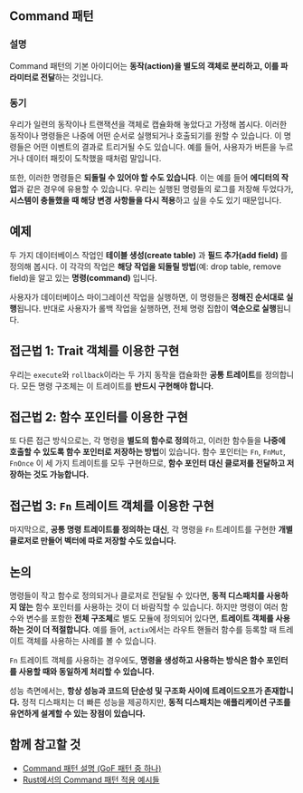 ## Command 패턴


### 설명

Command 패턴의 기본 아이디어는 **동작(action)을 별도의 객체로 분리하고, 이를 파라미터로 전달**하는 것입니다.


### 동기
우리가 일련의 동작이나 트랜잭션을 객체로 캡슐화해 놓았다고 가정해 봅시다. 이러한 동작이나 명령들은 나중에 어떤 순서로 실행되거나 호출되기를 원할 수 있습니다. 이 명령들은 어떤 이벤트의 결과로 트리거될 수도 있습니다. 예를 들어, 사용자가 버튼을 누르거나 데이터 패킷이 도착했을 때처럼 말입니다.

또한, 이러한 명령들은 **되돌릴 수 있어야 할 수도 있습니다**. 이는 예를 들어 **에디터의 작업**과 같은 경우에 유용할 수 있습니다. 우리는 실행된 명령들의 로그를 저장해 두었다가, **시스템이 충돌했을 때 해당 변경 사항들을 다시 적용**하고 싶을 수도 있기 때문입니다.


## 예제
두 가지 데이터베이스 작업인 **테이블 생성(create table)** 과 **필드 추가(add field)** 를 정의해 봅시다. 이 각각의 작업은 **해당 작업을 되돌릴 방법**(예: drop table, remove field)을 알고 있는 **명령(command)** 입니다.

사용자가 데이터베이스 마이그레이션 작업을 실행하면, 이 명령들은 **정해진 순서대로 실행**됩니다. 반대로 사용자가 롤백 작업을 실행하면, 전체 명령 집합이 **역순으로 실행**됩니다.


## 접근법 1: Trait 객체를 이용한 구현

우리는 `execute`와 `rollback`이라는 두 가지 동작을 캡슐화한 **공통 트레이트**를 정의합니다.
모든 명령 구조체는 이 트레이트를 **반드시 구현해야 합니다.**


## 접근법 2: 함수 포인터를 이용한 구현

또 다른 접근 방식으로는, 각 명령을 **별도의 함수로 정의**하고, 이러한 함수들을 **나중에 호출할 수 있도록 함수 포인터로 저장하는 방법**이 있습니다.
함수 포인터는 `Fn`, `FnMut`, `FnOnce` 이 세 가지 트레이트를 모두 구현하므로,
**함수 포인터 대신 클로저를 전달하고 저장하는 것도 가능합니다.**


## 접근법 3: `Fn` 트레이트 객체를 이용한 구현

마지막으로, **공통 명령 트레이트를 정의하는 대신**,
각 명령을 `Fn` 트레이트를 구현한 **개별 클로저로 만들어 벡터에 따로 저장할 수도 있습니다.**


## 논의

명령들이 작고 함수로 정의되거나 클로저로 전달될 수 있다면, **동적 디스패치를 사용하지 않는** 함수 포인터를 사용하는 것이 더 바람직할 수 있습니다.
하지만 명령이 여러 함수와 변수를 포함한 **전체 구조체**로 별도 모듈에 정의되어 있다면, **트레이트 객체를 사용하는 것이 더 적절합니다.**
예를 들어, `actix`에서는 라우트 핸들러 함수를 등록할 때 트레이트 객체를 사용하는 사례를 볼 수 있습니다.

`Fn` 트레이트 객체를 사용하는 경우에도, **명령을 생성하고 사용하는 방식은 함수 포인터를 사용할 때와 동일하게 처리할 수 있습니다.**

성능 측면에서는, **항상 성능과 코드의 단순성 및 구조화 사이에 트레이드오프가 존재합니다.**
정적 디스패치는 더 빠른 성능을 제공하지만, **동적 디스패치는 애플리케이션 구조를 유연하게 설계할 수 있는 장점이 있습니다.**


## 함께 참고할 것

* [Command 패턴 설명 (GoF 패턴 중 하나)](https://en.wikipedia.org/wiki/Command_pattern)
* [Rust에서의 Command 패턴 적용 예시들](https://web.archive.org/web/20210223131236/https://chercher.tech/rust/command-design-pattern-rust)
